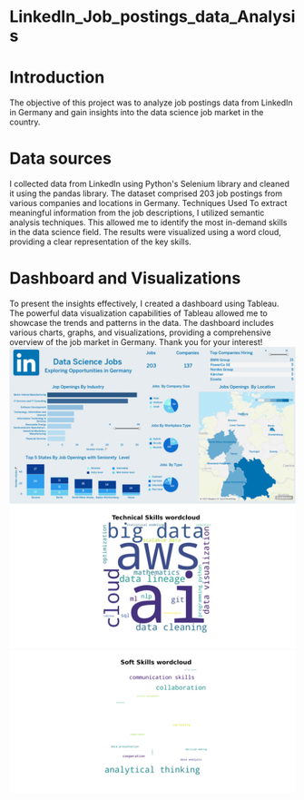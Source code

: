 # LinkedIn_Job_postings_data_Analysis

# Introduction
The objective of this project was to analyze job postings data from LinkedIn in Germany and gain insights into the data science job market in the country.
# Data sources
I collected data from LinkedIn using Python's Selenium library and cleaned it using the pandas library. The dataset comprised 203 job postings from various companies and locations in Germany.
Techniques Used
To extract meaningful information from the job descriptions, I utilized semantic analysis techniques. This allowed me to identify the most in-demand skills in the data science field. The results were visualized using a word cloud, providing a clear representation of the key skills.
# Dashboard and Visualizations
To present the insights effectively, I created a dashboard using Tableau. The powerful data visualization capabilities of Tableau allowed me to showcase the trends and patterns in the data. The dashboard includes various charts, graphs, and visualizations, providing a comprehensive overview of the job market in Germany.
Thank you for your interest!
![Alt Text](https://github.com/hassentchoketch/LinkedIn_Job_postings_data_Analysis/blob/master/Data_Science_jobs_germany.png)
![Alt Text](https://github.com/hassentchoketch/LinkedIn_Job_postings_data_Analysis/blob/master/graphs/Technical%20Skills%20wordcloud.png)
![Alt Text](https://github.com/hassentchoketch/LinkedIn_Job_postings_data_Analysis/blob/master/graphs/Soft%20Skills%20wordcloud.png)
